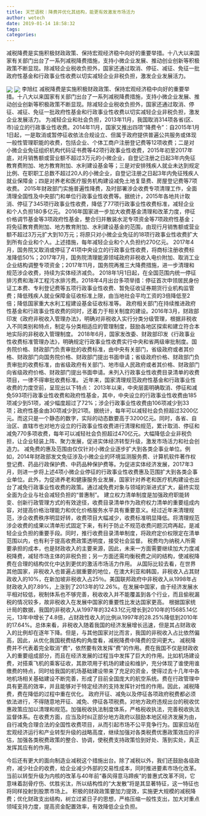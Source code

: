 ```yaml
---
title: 天竺语税︱降费并优化其结构，能更有效激发市场活力
author: wetech
date: 2019-01-14 18:58:32
tags: 
categories: 
---
```

减税降费是实施积极财政政策、保持宏观经济稳中向好的重要举措。十八大以来国家有关部门出台了一系列减税降费措施，支持小微企业发展、推动创业创新等积极政策不断显现。除减轻企业税收负担外，国家还通过取消、停征、减征、免征一批政府性基金和行政事业性收费以切实减轻企业非税负担，激发企业发展活力。
<!-- more -->
<img align="center" border="0" src="https://imgcdn.yicai.com/uppics/images/2019/01/afb7d771d686e127df9dada47699938e.jpg" />
<img align="center" border="0" src="https://imgcdn.yicai.com/uppics/images/2019/01/c2fc6485a15530eb0e353a5066ec1476.jpg" />
李旭红
减税降费是实施积极财政政策、保持宏观经济稳中向好的重要举措。十八大以来国家有关部门出台了一系列减税降费措施，支持小微企业发展、推动创业创新等积极政策不断显现。除减轻企业税收负担外，国家还通过取消、停征、减征、免征一批政府性基金和行政事业性收费以切实减轻企业非税负担，激发企业发展活力。
为减轻企业和社会负担，2013年11月，我国取消314项各省(区、市)设立的行政事业性收费。2014年11月，国家又推出四项“降费令”：自2015年1月1日起，一是取消或暂停征收依法合规设立、但属于政府提供普遍公共服务或体现一般性管理职能的收费，包括企业、个体工商户注册登记费等12项收费；二是对小微企业免征组织机构代码证书费等42项行政事业性收费，2015年初至2017年底，对月销售额或营业额不超过3万元的小微企业，自登记注册之日起3年内免征教育费附加、地方教育附加、水利建设基金等；三是对安排残疾人就业未达到规定比例、在职职工总数不超过20人的小微企业，自登记注册之日起3年内免征残疾人就业保障金；四是对养老和医疗服务机构建设减免土地复垦费、房屋登记费等7项收费。
2015年财政部门实施普遍性降费，及时部署涉企收费专项清理工作，全面清理全国性及中央部门和单位行政事业性收费等。据统计，2015年各地共计取消、停征了345项行政事业性收费，降低了77项行政事业性收费标准，减轻企业和个人负担180多亿元。
2016年国家进一步加大收费基金清理和改革力度，停征价格调节基金等3项政府性基金，整合归并散装水泥专项资金等7项政府性基金；将免征教育费附加、地方教育附加、水利建设基金的范围，由现行月销售额或营业额不超过3万元扩大到10万元；将原只对小微企业免征的18项行政事业性收费扩大到所有企业和个人。上述措施，每年减轻企业和个人负担约270亿元。
2017年4月，国务院又取消或停征了41项中央设立的行政事业性收费，将商标注册收费标准降低50%；2017年7月，国务院清理能源领域政府非税收入电价附加、取消工业企业结构调整专项资金；2017年11月，国务院再推三大降费措施，进一步清理和规范涉企收费，持续为实体经济减负。
2018年1月1日起，在全国范围内统一停征排污费和海洋工程污水排污费。2018年4月出台多项举措：停征首次申领居民身份证工本费、专利登记费等五项行政事业性收费、暂免征收证券期货行业机构监管费；降低残疾人就业保障金征收标准上限，由当地社会平均工资的3倍降低至2倍；降低国家重大水利工程建设基金征收标准等。
政府相关部门在持续推进政府性基金和行政事业性收费的同时，还着力于相关制度的建设。2016年3月，财政部印发《政府非税收入管理办法》，明确对非税收入实行分类分级管理，根据非税收入不同类别和特点，制定与分类相适应的管理制度，鼓励各地区探索和建立符合本地实际的非税收入管理制度。
2018年6月，国家发改委、财政部印发《行政事业性收费标准管理办法》，明确规定行政事业性收费实行中央和省两级审批制度。国务院价格、财政部门负责审批的收费标准，由中央有关部门，省级政府或者其价格、财政部门向国务院价格、财政部门提出书面申请；省级政府价格、财政部门负责审批的收费标准，由省级政府有关部门、地市级人民政府或者其价格、财政部门向省级政府价格、财政部门提出书面申请。未列入行政事业性收费目录清单的收费项目，一律不得审批收费标准。
近年来，国家清理规范政府性基金和行政事业性收费的力度空前，呈现出以下特点：
2013年以来，中央层面明确取消、停征和减免593项行政事业性收费和政府性基金，其中，中央设立的行政事业性收费由185项减少到51项，减少幅度超过了72%；涉企行政事业性收费由106项减少到33项；政府性基金由30项减少到21项。据统计，每年可以减轻社会负担超过3200亿元。而这只是一个静态的数字，实际的动态数要高于3200亿元。同时，各省、自治区、直辖市也对地方设立的行政事业性收费进行清理和规范，累计取消、停征和减免770多项收费，每年可以减轻社会负担超过470亿元。大幅降低企业非税负担，让企业轻装上阵、聚力发展，促进实体经济转型升级，激发市场活力和社会创造力。
减免费的惠及范围由仅仅针对小微企业逐步扩大到各类企事业单位。例如，2014年财政部发文免征涉及小微企业的环境监测服务费、计算机软件著作权登记费、药品行政保护费、中药品种保护费等。为促进实体经济发展，2017年3月，则进一步将上述4项小微企业停征的行政事业性收费惠及范围扩大到各类企事业单位。此外，为促进养老和健康服务业发展，国家针对养老和医疗机构建设也出台了减免行政事业性收费的政策。通过减免费对象与领域的渐进式扩大，最终实现全面为企业与社会减轻负担的“普惠制”。
建立权力清单制度是加强政府职能转变、创新行政管理方式的有效途径，收费目录清单作为政府权力清单的重要组成内容，对提高价格治理能力和优化价格服务水平具有重要意义。经过近年来清理规范，涉企收费秩序明显好转，收费项目大幅减少，收费标准明显降低。将清理规范涉企收费的成果以清单形式固定下来，有利于防止不规范收费问题沉疴再起，是减轻企业负担的重要手段。同时，推行收费目录清单制度，将政府定价权限定在清单范围以内，也有利于提高收费政策透明度，接受社会监督。
税费均为纳税人所需要承担的成本，也是财政收入的主要来源，因此，未来一方面需要继续加大力度减税降费，减轻市场主体的非税负担；另一方面还需均衡税费之间的结构，使减税降费在合理的结构优化中达到更优的激活市场活力作用。
从国际比较去看，在世界其他国家，非税收入也普遍占据重要的地位，在澳大利亚和韩国，非税收入占其财政收入的10%，在新加坡非税收入占25％。美国联邦政府中非税收入从1998年占财政收入的7.89%，上涨到了2013年的12.26%。在发展中国家，由于经济发展水平相对较低，税制体系也不够完善，税收收入并不能覆盖到各个行业，而且偷税漏税的情况较多，故非税收入在发展中国家的重要性比发达国家更高。
根据国家统计局的数据，我国的非税收入从1997年的3243.1亿元增长到2010年的15685.14亿元，13年中增长了4.8倍，占财政性收入的比例从1997年的28.25%降低到2010年的17.64%。总体来看，非税收入随着我国的经济发展增长迅速，但是其占财政收入的比例却在逐年下降。但是，与其他国家对比而言，我国的非税收入占比依然偏高，因此，从优化我国税费结构的角度看，减税降费中降费的空间更大。
减税降费并不代表着完全取消“费”，依然要有效发挥“费”的作用。费在我国不仅是财政收入的重要组成部分，而且在经济发展的过程当中发挥了巨大的作用。比如机场建设费，对搭乘飞机的乘客征收，其款项用于机场的建设和维护，充分体现了谁使用谁缴费的特点，同时给我国的机场基础建设带来了充足的资金，使得过去十几年中各地机场相关基础建设不断完善，形成了目前全国庞大的航空系统。费在行政管理中具有更高的效率，并且能够对于特定经济的支持发挥针对性的作用。因此，减税降费，费在降低的过程中重在优化。
政府开征、减免以及停征各项政府税费都必须依法进行，不得随意地开征、减免、停征各项税费。对地方政府违规出台的税收优惠政策应加以清理和规范。加强税收执法制度体系，严格税收执法，完善税收执法监督体系。在收费方面，应当及时纠正部分地方政府以鼓励本地区经济发展为由，自行减免合理合法的全国性收费项目，从而引起市场不公平竞争行为。国家应站在宏观经济运行和产业转型升级的战略高度，继续加强对各类税费优惠政策效应的评估，加强各类税费政策的整合、协调，使税费支持政策恰到好处、落到实处，真正发挥其应有的作用。
 
 
今后还有更大的面向制造业减税这个措施出台。除了减税以外，我们还鼓励各级政府，减少社企的收费，给企业减少外部的交易性成本，同时推进要素市场化改革。
当前以转型升级为内核的改革与40年前“春风得意马蹄疾”的普惠式改革不同，它意味着刮骨疗伤、优胜劣汰，所以结构性的“大发散”将是其显著特征，这一特征也将同样投射到股票市场上。
积极的财政政策要加力提效，实施更大规模的减税降费；优化财政支出结构，树立过紧日子的思想，严格压缩一般性支出，加大对重点领域支持力度，提高资金配置效率，有效降低企业负担。
